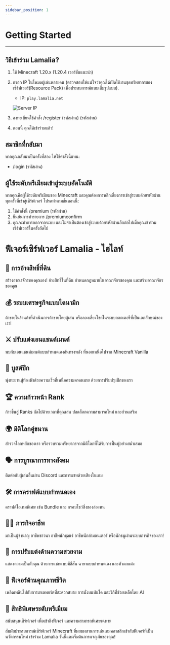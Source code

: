 ```yaml
---
sidebar_position: 1
---
```


# Getting Started

---

## วิธีเข้าร่วม Lamalia?

1. ใช้ Minecraft 1.20.x (1.20.4 เวอร์ชันแนะนำ)
2. กรอก IP ในโหมดผู้เล่นหลายคน (ตรวจสอบให้แน่ใจว่าคุณได้เปิดใช้งานชุดทรัพยากรของเซิร์ฟเวอร์(Resource Pack) เพื่อประสบการณ์แบบเต็มรูปแบบ).

    - IP: `play.lamalia.net`

   ![Server IP](/img/doc/features/joinServer.png)

3. ลงทะเบียนใช้คำสั่ง /register (รหัสผ่าน) (รหัสผ่าน)
4. ตอนนี้ คุณได้เข้าร่วมแล้ว!

## สมาชิกที่กลับมา

หากคุณกลับมาเป็นครั้งที่สอง ให้ใช้คำสั่งนี้แทน:

- /login (รหัสผ่าน)

## ผู้ใช้ระดับพรีเมียมเข้าสู่ระบบอัตโนมัติ

หากคุณคือผู้ใช้ระดับพรีเมียมของ Minecraft และคุณต้องการหลีกเลี่ยงการเข้าสู่ระบบด้วยรหัสผ่านทุกครั้งที่เข้าสู่เซิร์ฟเวอร์ โปรดทำตามขั้นตอนนี้:

1. ใช้คำสั่งนี้ /premium (รหัสผ่าน)
2. ยืนยันการทำรายการ /premiumconfirm
3. คุณจะทำการออกจากระบบ และไม่จำเป็นต้องเข้าสู่ระบบด้วยรหัสผ่านอีกต่อไปเมื่อคุณเข้าร่วมเซิร์ฟเวอร์ในครั้งถัดไป

# ฟีเจอร์เซิร์ฟเวอร์ Lamalia  - ไฮไลท์

## 🏰 การอ้างสิทธิ์ที่ดิน
สร้างอาณาจักรของคุณเอง! อ้างสิทธิ์ในที่ดิน กำหนดกฎหมายในอาณาจักรของคุณ และสร้างอาณาจักรของคุณ

## 💰 ระบบเศรษฐกิจแบบไดนามิก
ค้าขายในร้านค้าที่ดำเนินการค้าขายโดยผู้เล่น หรือลองเสี่ยงโชคในระบบลอตเตอรีที่เป็นเอกลักษณ์ของเรา!

## ⚔️ ปรับแต่งเอนแชนต์เมนต์
พบกับเอนแชนต์เมนต์แบบกำหนดเองอันทรงพลัง ที่นอกเหนือไปจาก Minecraft Vanilla

## 🚀 บูสต์ปีก
พุ่งทะยานสู่ท้องฟ้าด้วยความเร็วที่เหนือความคาดหมาย ด้วยการปรับปรุงปีกของเรา

## 🏆 ความก้าวหน้า Rank
ก้าวขึ้นสู่ Ranks ถัดไปด้วยเวลาที่คุณเล่น ปลดล็อกความสามารถใหม่ และส่วนเสริม

## 🌍 มิติโลกคู่ขนาน
สำรวจโลกหลักของเรา หรือรวบรวมทรัพยากรจากมิติโลกที่ได้รับการฟื้นฟูอย่างสม่ำเสมอ

## 🗣️ การบูรณาการทางสังคม
ติดต่อกับผู้เล่นอื่นผ่าน Discord และการแชทด้วยเสียงในเกม

## 🛠️ การคราฟต์แบบกำหนดเอง
คราฟต์ไอเทมพิเศษ เช่น Bundle และ กรอบโชว์สิ่งของล่องหน

## 🧙‍♂️ ภารกิจอาชีพ
มาเป็นผู้ชำนาญ อาชีพชาวนา อาชีพนักขุดแร่ อาชีพนักล่ามอนเตอร์ หรือนักธนูผ่านระบบภารกิจของเรา!

## 🎨 การปรับแต่งด้านความสวยงาม
แสดงความเป็นตัวคุณ ด้วยการแชทแบบมีสีสัน ฉายาแบบกำหนดเอง และหัวตกแต่ง

## 🔧 ฟีเจอร์ด้านคุณภาพชีวิต
เพลิดเพลินไปกับการเทเลพอร์ตที่สะดวกสบาย การนั่งบนบันได และวิกิที่ช่วยเหลือโดย AI 

## 💎 สิทธิพิเศษระดับพรีเมียม
สนับสนุนเซิร์ฟเวอร์ เพื่อเข้าถึงฟีเจอร์ และความสามารถพิเศษเฉพาะ

สัมผัสประสบการณ์เซิร์ฟเวอร์ Minecraft ที่ผสมผสานการเล่นเกมคลาสสิกเข้ากับฟีเจอร์ที่เป็นนวัตกรรมใหม่ เข้าร่วม Lamalia วันนี้และเริ่มต้นการผจญภัยของคุณ! 